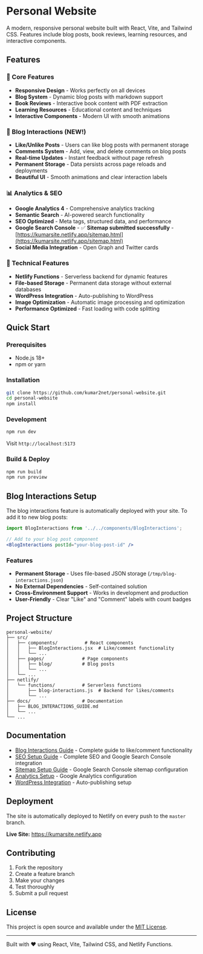 # Personal Website

A modern, responsive personal website built with React, Vite, and Tailwind CSS. Features include blog posts, book reviews, learning resources, and interactive components.

## Features

### 🚀 Core Features
- **Responsive Design** - Works perfectly on all devices
- **Blog System** - Dynamic blog posts with markdown support
- **Book Reviews** - Interactive book content with PDF extraction
- **Learning Resources** - Educational content and techniques
- **Interactive Components** - Modern UI with smooth animations

### 💬 Blog Interactions (NEW!)
- **Like/Unlike Posts** - Users can like blog posts with permanent storage
- **Comments System** - Add, view, and delete comments on blog posts
- **Real-time Updates** - Instant feedback without page refresh
- **Permanent Storage** - Data persists across page reloads and deployments
- **Beautiful UI** - Smooth animations and clear interaction labels

### 📊 Analytics & SEO
- **Google Analytics 4** - Comprehensive analytics tracking
- **Semantic Search** - AI-powered search functionality
- **SEO Optimized** - Meta tags, structured data, and performance
- **Google Search Console** - ✅ **Sitemap submitted successfully** - [https://kumarsite.netlify.app/sitemap.html](https://kumarsite.netlify.app/sitemap.html)
- **Social Media Integration** - Open Graph and Twitter cards

### 🔧 Technical Features
- **Netlify Functions** - Serverless backend for dynamic features
- **File-based Storage** - Permanent data storage without external databases
- **WordPress Integration** - Auto-publishing to WordPress
- **Image Optimization** - Automatic image processing and optimization
- **Performance Optimized** - Fast loading with code splitting

## Quick Start

### Prerequisites
- Node.js 18+ 
- npm or yarn

### Installation
```bash
git clone https://github.com/kumar2net/personal-website.git
cd personal-website
npm install
```

### Development
```bash
npm run dev
```
Visit `http://localhost:5173`

### Build & Deploy
```bash
npm run build
npm run preview
```

## Blog Interactions Setup

The blog interactions feature is automatically deployed with your site. To add it to new blog posts:

```jsx
import BlogInteractions from '../../components/BlogInteractions';

// Add to your blog post component
<BlogInteractions postId="your-blog-post-id" />
```

### Features
- **Permanent Storage** - Uses file-based JSON storage (`/tmp/blog-interactions.json`)
- **No External Dependencies** - Self-contained solution
- **Cross-Environment Support** - Works in development and production
- **User-Friendly** - Clear "Like" and "Comment" labels with count badges

## Project Structure

```
personal-website/
├── src/
│   ├── components/          # React components
│   │   ├── BlogInteractions.jsx  # Like/comment functionality
│   │   └── ...
│   ├── pages/              # Page components
│   │   ├── blog/           # Blog posts
│   │   └── ...
│   └── ...
├── netlify/
│   └── functions/          # Serverless functions
│       ├── blog-interactions.js  # Backend for likes/comments
│       └── ...
├── docs/                   # Documentation
│   ├── BLOG_INTERACTIONS_GUIDE.md
│   └── ...
└── ...
```

## Documentation

- [Blog Interactions Guide](docs/BLOG_INTERACTIONS_GUIDE.md) - Complete guide to like/comment functionality
- [SEO Setup Guide](docs/SEO_SETUP.md) - Complete SEO and Google Search Console integration
- [Sitemap Setup Guide](docs/SITEMAP_SETUP.md) - Google Search Console sitemap configuration
- [Analytics Setup](docs/ANALYTICS_README.md) - Google Analytics configuration
- [WordPress Integration](docs/WORDPRESS_STATUS.md) - Auto-publishing setup

## Deployment

The site is automatically deployed to Netlify on every push to the `master` branch.

**Live Site:** https://kumarsite.netlify.app

## Contributing

1. Fork the repository
2. Create a feature branch
3. Make your changes
4. Test thoroughly
5. Submit a pull request

## License

This project is open source and available under the [MIT License](LICENSE).

---

Built with ❤️ using React, Vite, Tailwind CSS, and Netlify Functions.
